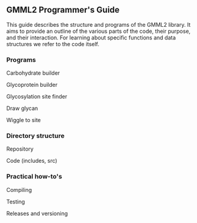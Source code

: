 ## GMML2 Programmer's Guide

This guide describes the structure and programs of the GMML2 library. It aims to provide an outline of the various parts of the code, their purpose, and their interaction. For learning about specific functions and data structures we refer to the code itself.

### Programs

Carbohydrate builder

Glycoprotein builder

Glycosylation site finder

Draw glycan

Wiggle to site

### Directory structure

Repository

Code (includes, src)

### Practical how-to's

Compiling

Testing

Releases and versioning
